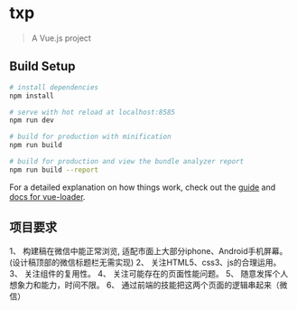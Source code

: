 # txp

> A Vue.js project

## Build Setup

``` bash
# install dependencies
npm install

# serve with hot reload at localhost:8585
npm run dev

# build for production with minification
npm run build

# build for production and view the bundle analyzer report
npm run build --report
```

For a detailed explanation on how things work, check out the [guide](http://vuejs-templates.github.io/webpack/) and [docs for vue-loader](http://vuejs.github.io/vue-loader).


## 项目要求

1、	构建稿在微信中能正常浏览, 适配市面上大部分iphone、Android手机屏幕。(设计稿顶部的微信标题栏无需实现)
2、	关注HTML5、css3、js的合理运用。
3、	关注组件的复用性。
4、	关注可能存在的页面性能问题。
5、	随意发挥个人想象力和能力，时间不限。
6、	通过前端的技能把这两个页面的逻辑串起来（微信）

